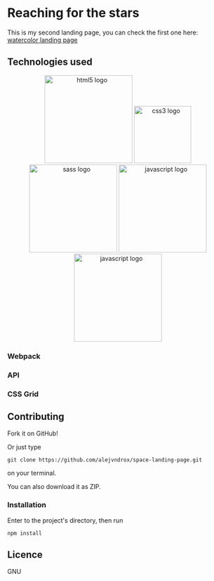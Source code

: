 # Reaching for the stars
This is my second landing page, you can check the first one here: [watercolor landing page](https://github.com/alejvndrox/landing-page-watercolor)

## Technologies used
<div align="center">
<img src="https://upload.wikimedia.org/wikipedia/commons/6/61/HTML5_logo_and_wordmark.svg" width="200" height="auto" alt="html5 logo" />
<img src="https://upload.wikimedia.org/wikipedia/commons/3/3d/CSS.3.svg" width="130" height="auto" alt="css3 logo" />
<img src="https://upload.wikimedia.org/wikipedia/commons/9/96/Sass_Logo_Color.svg" width="200" height="auto" alt="sass logo" />
<img src="https://upload.wikimedia.org/wikipedia/commons/9/99/Unofficial_JavaScript_logo_2.svg" width="200" height="auto" alt="javascript logo" />
<img src="https://travis-ci.com/images/logos/TravisCI-Mascot-1.png" width="200" height="auto" alt="javascript logo" />
</div>

### Webpack


### API

### CSS Grid

## Contributing

Fork it on GitHub!

Or just type
```
git clone https://github.com/alejvndrox/space-landing-page.git
```
on your terminal.

You can also download it as ZIP.

### Installation

Enter to the project's directory, then run
```
npm install
```

## Licence
GNU
